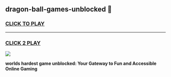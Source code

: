 
## dragon-ball-games-unblocked 👋
<h3>
<a href="https://premium.freeplayer.one?title=dragon-ball-games-unblocked&ref=14F">CLICK TO PLAY</a></h3>
<hr>

<h3>
<a href="https://premium.freeplayer.one?title=dragon-ball-games-unblocked&ref=14F">CLICK 2 PLAY</a>
  
</h3>

<a href="https://premium.freeplayer.one?title=dragon-ball-games-unblocked&ref=12F/"><img src="https://clearcache.store/games.png"></a>


**worlds hardest game unblocked: Your Gateway to Fun and Accessible Online Gaming**
